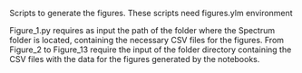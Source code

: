 Scripts to generate the figures.
These scripts need figures.ylm environment 

Figure_1.py requires as input the path of the folder where the Spectrum folder is located, containing the necessary CSV files for the figures.
From Figure_2 to Figure_13 require the input of the folder directory containing the CSV files with the data for the figures generated by the notebooks.
